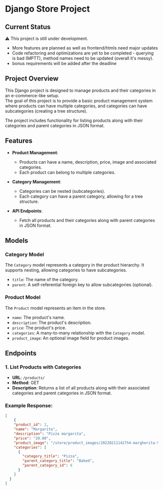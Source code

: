 # Django Store Project

## Current Status
⚠️ This project is still under development.

* More features are planned as well as frontend/htmls need major updates
* Code refactoring and optimizations are yet to be completed - querying is bad (MPTT), method names need to be updated (overall it's messy).
* bonus requirements will be added after the deadline

## Project Overview

This Django project is designed to manage products and their categories in an e-commerce-like setup. <br>
The goal of this project is to provide a basic product management system where products can have multiple categories, and categories can have subcategories (creating a tree structure). 

The project includes functionality for listing products along with their categories and parent categories in JSON format.

## Features

- **Product Management**: 
  - Products can have a name, description, price, image and associated categories.
  - Each product can belong to multiple categories.

- **Category Management**:
  - Categories can be nested (subcategories).
  - Each category can have a parent category, allowing for a tree structure.
  
- **API Endpoints**:
  - Fetch all products and their categories along with parent categories in JSON format.

## Models

### Category Model

The `Category` model represents a category in the product hierarchy. It supports nesting, allowing categories to have subcategories.

- `title`: The name of the category.
- `parent`: A self-referential foreign key to allow subcategories (optional).

### Product Model

The `Product` model represents an item in the store. 

- `name`: The product's name.
- `description`: The product's description.
- `price`: The product's price.
- `categories`: A many-to-many relationship with the `Category` model.
- `product_image`: An optional image field for product images.

## Endpoints

### 1. **List Products with Categories**

- **URL**: `/products/`
- **Method**: GET
- **Description**: Returns a list of all products along with their associated categories and parent categories in JSON format.

### Example Response:
```json
[
    {
    "product_id": 2,
    "name": "Margarita",
    "description": "Pizza margarita",
    "price": "20.00",
    "product_image": "/store/product_images/20220211142754-margherita-9920_5a73220e-4a1a-4d33-b38f-26e98e3cd986.jpg",
    "categories": [
      {
        "category_title": "Pizza",
        "parent_category_title": "Baked",
        "parent_category_id": 6
      }
    ]
  }
]
```

